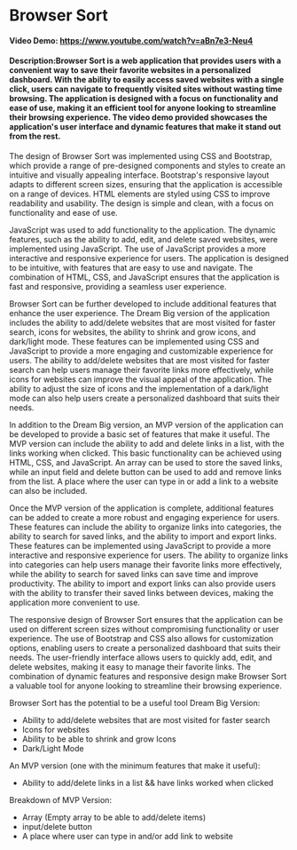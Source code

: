 # Browser Sort
#### Video Demo:  <https://www.youtube.com/watch?v=aBn7e3-Neu4>
#### Description:Browser Sort is a web application that provides users with a convenient way to save their favorite websites in a personalized dashboard. With the ability to easily access saved websites with a single click, users can navigate to frequently visited sites without wasting time browsing. The application is designed with a focus on functionality and ease of use, making it an efficient tool for anyone looking to streamline their browsing experience. The video demo provided showcases the application's user interface and dynamic features that make it stand out from the rest.

The design of Browser Sort was implemented using CSS and Bootstrap, which provide a range of pre-designed components and styles to create an intuitive and visually appealing interface. Bootstrap's responsive layout adapts to different screen sizes, ensuring that the application is accessible on a range of devices. HTML elements are styled using CSS to improve readability and usability. The design is simple and clean, with a focus on functionality and ease of use.

JavaScript was used to add functionality to the application. The dynamic features, such as the ability to add, edit, and delete saved websites, were implemented using JavaScript. The use of JavaScript provides a more interactive and responsive experience for users. The application is designed to be intuitive, with features that are easy to use and navigate. The combination of HTML, CSS, and JavaScript ensures that the application is fast and responsive, providing a seamless user experience.

Browser Sort can be further developed to include additional features that enhance the user experience. The Dream Big version of the application includes the ability to add/delete websites that are most visited for faster search, icons for websites, the ability to shrink and grow icons, and dark/light mode. These features can be implemented using CSS and JavaScript to provide a more engaging and customizable experience for users. The ability to add/delete websites that are most visited for faster search can help users manage their favorite links more effectively, while icons for websites can improve the visual appeal of the application. The ability to adjust the size of icons and the implementation of a dark/light mode can also help users create a personalized dashboard that suits their needs.

In addition to the Dream Big version, an MVP version of the application can be developed to provide a basic set of features that make it useful. The MVP version can include the ability to add and delete links in a list, with the links working when clicked. This basic functionality can be achieved using HTML, CSS, and JavaScript. An array can be used to store the saved links, while an input field and delete button can be used to add and remove links from the list. A place where the user can type in or add a link to a website can also be included.

Once the MVP version of the application is complete, additional features can be added to create a more robust and engaging experience for users. These features can include the ability to organize links into categories, the ability to search for saved links, and the ability to import and export links. These features can be implemented using JavaScript to provide a more interactive and responsive experience for users. The ability to organize links into categories can help users manage their favorite links more effectively, while the ability to search for saved links can save time and improve productivity. The ability to import and export links can also provide users with the ability to transfer their saved links between devices, making the application more convenient to use.

The responsive design of Browser Sort ensures that the application can be used on different screen sizes without compromising functionality or user experience. The use of Bootstrap and CSS also allows for customization options, enabling users to create a personalized dashboard that suits their needs. The user-friendly interface allows users to quickly add, edit, and delete websites, making it easy to manage their favorite links. The combination of dynamic features and responsive design make Browser Sort a valuable tool for anyone looking to streamline their browsing experience.

Browser Sort has the potential to be a useful tool
Dream Big Version:

- Ability to add/delete websites that are most visited for faster search
- Icons for websites 
- Ability to be able to shrink and grow Icons
- Dark/Light Mode


An MVP version (one with the minimum features that make it useful): 

- Ability to add/delete links in a list && have links worked when clicked

Breakdown of MVP Version:

- Array (Empty array to be able to add/delete items)
- input/delete button
- A place where user can type in and/or add link to website 



